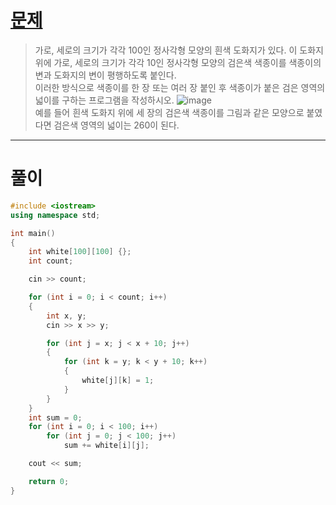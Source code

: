 # [문제](https://www.acmicpc.net/problem/2563 "#2563번")
  
> 가로, 세로의 크기가 각각 100인 정사각형 모양의 흰색 도화지가 있다. 이 도화지 위에 가로, 세로의 크기가 각각 10인 정사각형 모양의 검은색 색종이를 색종이의 변과 도화지의 변이 평행하도록 붙인다. 
> <br>이러한 방식으로 색종이를 한 장 또는 여러 장 붙인 후 색종이가 붙은 검은 영역의 넓이를 구하는 프로그램을 작성하시오.
> ![image](https://upload.acmicpc.net/6000c956-1b07-4913-83c3-72eda18fa1d1/-/preview/)
> <br>예를 들어 흰색 도화지 위에 세 장의 검은색 색종이를 그림과 같은 모양으로 붙였다면 검은색 영역의 넓이는 260이 된다.
<hr/>

# 풀이

```cpp
#include <iostream>
using namespace std;

int main() 
{
    int white[100][100] {};
    int count;

    cin >> count;

    for (int i = 0; i < count; i++)
    {
        int x, y;
        cin >> x >> y;

        for (int j = x; j < x + 10; j++)
        {
            for (int k = y; k < y + 10; k++)
            {
                white[j][k] = 1;
            }
        }
    }
    int sum = 0;
    for (int i = 0; i < 100; i++)
        for (int j = 0; j < 100; j++)
            sum += white[i][j];

    cout << sum;

    return 0;
}
```

